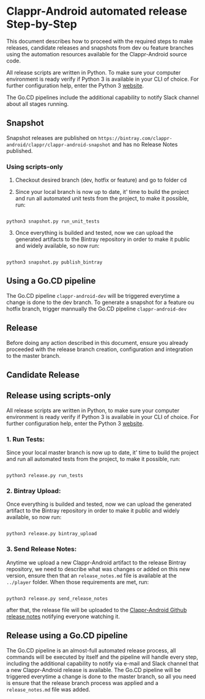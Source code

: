 # Clappr-Android automated release Step-by-Step

This document describes how to proceed with the required steps to make releases, candidate releases and snapshots
from dev ou feature branches using the automation resources available for the Clappr-Android source code.

All release scripts are written in Python. To make sure your computer environment is ready verify if Python 3
is available in your CLI of choice. For further configuration help, enter the
Python 3 [website](https://www.python.org/download/releases/3.0/).

The Go.CD pipelines include the additional capability to notify Slack channel about all stages running.


## Snapshot
Snapshot releases are published on `https://bintray.com/clappr-android/clappr/clappr-android-snapshot` and has no Release Notes published.

### Using scripts-only

1. Checkout desired branch (dev, hotfix or feature) and go to folder cd

2. Since your local branch is now up to date, it' time to build the project and run all automated unit tests from
the project, to make it possible, run:

```shellscript

python3 snapshot.py run_unit_tests

```
3. Once everything is builded and tested, now we can upload the generated artifacts to the Bintray repository
in order to make it public and widely available, so now run:

```shellscript

python3 snapshot.py publish_bintray

```

## Using a Go.CD pipeline
The Go.CD pipeline `clappr-android-dev` will be triggered everytime a change is done to the dev branch.
To generate a snapshot for a feature ou hotfix branch, trigger mannually the Go.CD pipeline `clappr-android-dev`



## Release

Before doing any action described in this document, ensure you already proceeded with the release branch
creation, configuration and integration to the master branch.


## Candidate Release

## Release using scripts-only
All release scripts are written in Python, to make sure
your computer environment is ready verify if Python 3 is available 
in your CLI of choice. For further configuration help,
enter the Python 3 [website](https://www.python.org/download/releases/3.0/).

### 1. Run Tests:
Since your local master branch is now up to date,
        it' time to build the project and run all automated
        tests from the project,  to make it possible, run: 
        
```shellscript

python3 release.py run_tests

```
        
### 2. Bintray Upload:
Once everything is builded and tested, now we can upload 
        the generated artifact to the Bintray repository in order
        to make it public and widely available, so now run:
        
```shellscript

python3 release.py bintray_upload

```
        
### 3. Send Release Notes:
Anytime we upload a new Clappr-Android artifact to
        the release Bintray repository, we need to describe
        what was changes or added on this new version, ensure then
        that an `release_notes.md` file is available at the `../player` folder.
        When those requirements are met, run:
        
```shellscript

python3 release.py send_release_notes

```
        
            
after that, the release file will be uploaded to the [Clappr-Android Github
        release notes](https://github.com/clappr/clappr-android/releases) notifying everyone watching it.        


## Release using a Go.CD pipeline
The Go.CD pipeline is an almost-full automated release process, all commands will
be executed by itself and the pipeline will handle every step, including the additional capability
to notify via e-mail and Slack channel that a new Clappr-Android release is available. The Go.CD pipeline
will be triggered everytime a change is done to the master branch, so all you need is ensure that the release branch
process was applied and a `release_notes.md` file was added.
